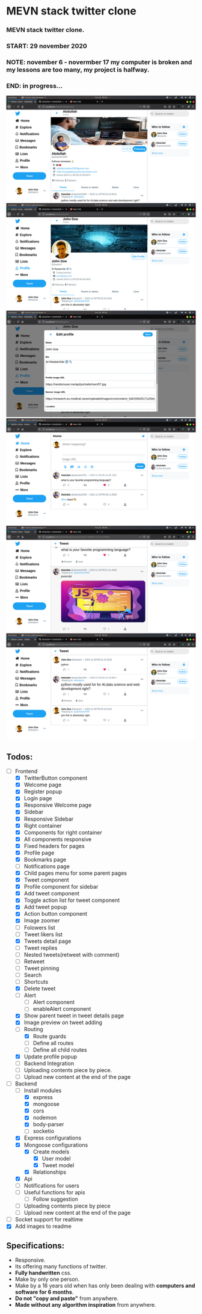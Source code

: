# MEVN stack twitter clone
### MEVN stack twitter clone.
### START: 29 november 2020
### NOTE: november 6 - novermber 17 my computer is broken and my lessons are too many, my project is halfway. 
### END: in progress...
![alt text](https://github.com/Abdullah-V/MEVN-stack-twitter-clone/blob/master/images/Screenshot%20from%202020-12-30%2009-56-37.png)
![alt text](https://github.com/Abdullah-V/MEVN-stack-twitter-clone/blob/master/images/Screenshot%20from%202020-12-30%2009-56-45.png)
![alt text](https://github.com/Abdullah-V/MEVN-stack-twitter-clone/blob/master/images/Screenshot%20from%202020-12-30%2009-56-52.png)
![alt text](https://github.com/Abdullah-V/MEVN-stack-twitter-clone/blob/master/images/Screenshot%20from%202020-12-30%2009-57-04.png)
![alt text](https://github.com/Abdullah-V/MEVN-stack-twitter-clone/blob/master/images/Screenshot%20from%202020-12-30%2009-58-19.png)
![alt text](https://github.com/Abdullah-V/MEVN-stack-twitter-clone/blob/master/images/Screenshot%20from%202020-12-30%2009-58-51.png)
## Todos:
- [ ] Frontend
    - [x] TwitterButton component
    - [x] Welcome page
    - [x] Register popup
    - [x] Login page
    - [x] Responsive Welcome page
    - [x] Sidebar
    - [x] Responsive Sidebar
    - [x] Right container
    - [x] Components for right container
    - [x] All components responsive
    - [x] Fixed headers for pages
    - [x] Profile page
    - [x] Bookmarks page
    - [ ] Notifications page
    - [x] Child pages menu for some parent pages
    - [x] Tweet component
    - [x] Profile component for sidebar
    - [x] Add tweet component
    - [x] Toggle action list for tweet component  
    - [x] Add tweet popup
    - [x] Action button component
    - [x] Image zoomer
    - [ ] Folowers list
    - [ ] Tweet likers list
    - [x] Tweets detail page
    - [ ] Tweet replies
    - [ ] Nested tweets(retweet with comment)  
    - [ ] Retweet
    - [ ] Tweet pinning
    - [ ] Search
    - [ ] Shortcuts
    - [x] Delete tweet
    - [ ] Alert
      - [ ] Alert component
      - [ ] enableAlert component
    - [x] Show parent tweet in tweet details page  
    - [x] Image preview on tweet adding
    - [ ] Routing
        - [x] Route guards
        - [ ] Define all routes
        - [ ] Define all child routes
    - [x] Update profile popup  
    - [ ] Backend Integration
    - [ ] Uploading contents piece by piece.
    - [ ] Upload new content at the end of the page
- [ ] Backend
    - [ ] Install modules
      - [x] express
      - [x] mongoose
      - [x] cors
      - [x] nodemon
      - [x] body-parser
      - [ ] socketio
    - [x] Express configurations
    - [x] Mongoose configurations 
        - [x] Create models
            - [x] User model
            - [x] Tweet model
        - [x] Relationships
    - [x] Api
    - [ ] Notifications for users
    - [ ] Useful functions for apis
        - [ ] Follow suggestion
    - [ ] Uploading contents piece by piece
    - [ ] Upload new content at the end of the page
- [ ] Socket support for realtime 
- [x] Add images to readme
## Specifications:
* Responsive.
* Its offering many functions of twitter.
* **Fully handwritten** css.
* Make by only one person.
* Make by a 16 years old when has only been dealing with **computers and software for 6 months**.
* **Do not "copy and paste"** from anywhere.
* **Made without any algorithm inspiration** from anywhere.
